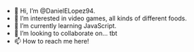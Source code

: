 - 👋 Hi, I’m @DanielELopez94.
- 👀 I’m interested in video games, all kinds of different foods.
- 🌱 I’m currently learning JavaScript.
- 💞️ I’m looking to collaborate on... tbt
- 📫 How to reach me here!

<!---
DanielELopez94/DanielELopez94 is a ✨ special ✨ repository because its `README.md` (this file) appears on your GitHub profile.
You can click the Preview link to take a look at your changes.
--->
